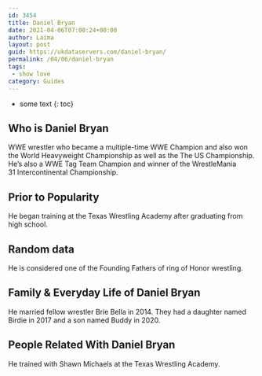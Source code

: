 ```yaml
---
id: 3454
title: Daniel Bryan
date: 2021-04-06T07:00:24+00:00
author: Laima
layout: post
guid: https://ukdataservers.com/daniel-bryan/
permalink: /04/06/daniel-bryan
tags:
 - show love
category: Guides
---
```


* some text
{: toc}


## Who is Daniel Bryan
                  
                  
                  
WWE wrestler who became a multiple-time WWE Champion and also won the World Heavyweight Championship as well as the The US Championship. He&#8217;s also a WWE Tag Team Champion and winner of the WrestleMania 31 Intercontinental Championship.
                  
              
            
              
            
                
                
                
## Prior to Popularity
                  
                  
                  
He began training at the Texas Wrestling Academy after graduating from high school.
                  
              
            
              
            
                
                
                
## Random data
                  
                  
                  
He is considered one of the Founding Fathers of ring of Honor wrestling.
                  
              
            
              
            
                
                
                
## Family & Everyday Life of Daniel Bryan
                  
                  
                  
He married fellow wrestler Brie Bella in 2014. They had a daughter named Birdie in 2017 and a son named Buddy in 2020. 
                  
              
            
              
            
                
                
                
## People Related With Daniel Bryan
                  
                  
                  
He trained with Shawn Michaels at the Texas Wrestling Academy.
                  
              
            
              
            
                
              
            
              
              
            
            
              
            
          
          
          